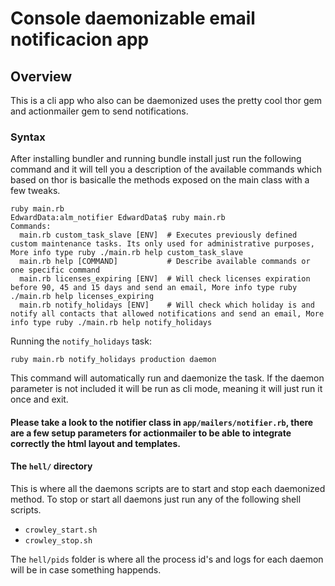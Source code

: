 # Console daemonizable email notificacion app

## Overview
This is a cli app who also can be daemonized uses the pretty cool thor gem and actionmailer gem to send notifications.

### Syntax
After installing bundler and running bundle install just run the following command and it will tell you a description of the available commands which based on thor is basicalle the methods exposed on the main class with a few tweaks.


	ruby main.rb
    EdwardData:alm_notifier EdwardData$ ruby main.rb
	Commands:
	  main.rb custom_task_slave [ENV]  # Executes previously defined custom maintenance tasks. Its only used for administrative purposes, More info type ruby ./main.rb help custom_task_slave
	  main.rb help [COMMAND]           # Describe available commands or one specific command
	  main.rb licenses_expiring [ENV]  # Will check licenses expiration before 90, 45 and 15 days and send an email, More info type ruby ./main.rb help licenses_expiring
	  main.rb notify_holidays [ENV]    # Will check which holiday is and notify all contacts that allowed notifications and send an email, More info type ruby ./main.rb help notify_holidays

Running the `notify_holidays` task:

	ruby main.rb notify_holidays production daemon

This command will automatically run and daemonize the task. If the daemon parameter is not
included it will be run as cli mode, meaning it will just run it once and exit.
		
	
		

#### Please take a look to the notifier class in `app/mailers/notifier.rb`, there are a few setup parameters for actionmailer to be able to integrate correctly the html layout and templates.

#### The `hell/` directory
This is where all the daemons scripts are to start and stop each daemonized method.
To stop or start all daemons just run any of the following shell scripts.

* `crowley_start.sh`
* `crowley_stop.sh`

The `hell/pids` folder is where all the process id's and logs for each daemon will be in case something happends.